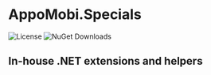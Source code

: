 # AppoMobi.Specials
![License](https://img.shields.io/github/license/taublast/AppoMobi.Specials.svg)
![NuGet Downloads](https://img.shields.io/nuget/dt/AppoMobi.Specials.svg)

## In-house .NET extensions and helpers 

 


